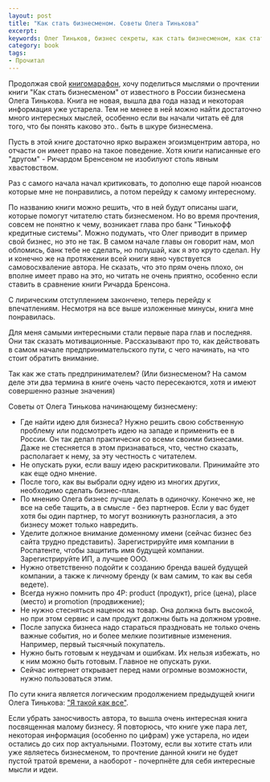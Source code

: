```yaml
---
layout: post
title: "Как стать бизнесменом. Советы Олега Тинькова"
excerpt:
keywords: Олег Тиньков, бизнес секреты, как стать бизнесменом, как стать предпринимателем, с чего начать свой бизнес
category: book
tags:
- Прочитал
---
```


Продолжая свой [книгомарафон]({{site.url}}/reading/2014/), хочу поделиться мыслями о прочтении книги "Как стать бизнесменом" от известного в России бизнесмена Олега Тинькова.
Книга не новая, вышла два года назад и некоторая информация уже устарела. Тем не менее в ней можно найти достаточно много интересных мыслей, особенно если вы начали читать её для того, что бы понять каково это.. быть в шкуре бизнесмена.

Пусть в этой книге достаточно ярко выражен эгоизмцентрим автора, но отчасти он имеет право на такое поведение. Хотя книги написанные его "другом" - Ричардом Бренсеном не изобилуют столь явным хвастовством.

Раз с самого начала начал критиковать, то дополню еще парой нюансов которые мне не понравились, а потом перейду к самому интересному.

По названию книги можно решить, что в ней будут описаны шаги, которые помогут читателю стать бизнесменом. Но во время прочтения, совсем не понятно к чему, возникает глава про банк "Тинькофф кредитные системы".
Можно подумать, что Олег приводит в пример свой бизнес, но это не так. В самом начале главы он говорит нам, мол обломись, банк тебе не сделать, но полушай, как я это круто сделал.
Ну и конечно же на протяжении всей книги явно чувствуется самовосхваление автора. Не сказать, что это прям очень плохо, он вполне имеет право на это, но читать не очень приятно, особенно если ставить в сравнение книги Ричарда Бренсона.

С лирическим отступлением закончено, теперь перейду к впечатлениям. Несмотря на все выше изложенные минусы, книга мне понравилась.

Для меня самыми интересными стали первые пара глав и последняя. Они так сказать мотивационные. Рассказывают про то, как действовать в самом начале предпринимательского пути, с чего начинать, на что стоит обратить внимание.

Так как же стать предпринимателем? (Или бизнесменом? На самом деле эти два термина в книге очень часто пересекаются, хотя и имеют совершенно разные значения)

Советы от Олега Тинькова начинающему бизнесмену:

- Где найти идею для бизнеса? Нужно решить свою собственную проблему или подсмотреть идею на западе и применить ее в России. Он так делал практически со всеми своими бизнесами. Даже не стесняется в этом признаваться, что, честно сказать, располагает к нему, за эту честность с читателем.
- Не опускать руки, если вашу идею раскритиковали. Принимайте это как еще одно мнение.
- После того, как вы выбрали одну идею из многих других, необходимо сделать бизнес-план.
- По мнению Олега бизнес лучше делать в одиночку. Конечно же, не все на себе тащить, а в смысле - без партнеров. Если у вас будет хотя бы один партнер, то могут возникнуть разногласия, а это бизнесу может только навредить.
- Уделите должное внимание доменному имени (сейчас бизнес без сайта трудно представить). Зарегистрируйте имя компании в Роспатенте, чтобы защитить имя будущей компании. Зарегистрируйте ИП, а лучшее ООО.
- Нужно ответственно подойти к созданию бренда вашей будущей компании, а также к личному бренду (к вам самим, то как вы себя ведете).
- Всегда нужно помнить про 4P: product (продукт), price (цена), place (место) и promotion (продвижение);
- Не нужно стесняться наценок на товар. Она должна быть высокой, но при этом сервис и сам продукт должны быть на должном уровне.
- После запуска бизнеса надо стараться праздновать не только очень важные события, но и более мелкие позитивные изменения. Например, первый тысячный покупатель.
- Нужно быть готовым к неудачам и ошибкам. Их нельзя избежать, но к ним можно быть готовым. Главное не опускать руки.
- Сейчас интернет открывает перед нами огромные возможности, нужно пользоваться этим.

По сути книга является логическим продолжением предыдущей книги Олега Тинькова: ["Я такой как все"]({{site.url}}/book/2011/05/oleg-tinkov-ya-takoy-kak-vse/).

Если убрать заносчивость автора, то вышла очень интересная книга посвященная малому бизнесу. Я повторюсь, что книге уже пара лет, некоторая информация (особенно по цифрам) уже устарела, но идеи остались до сих пор актуальными.
Поэтому, если вы хотите стать или уже являетесь бизнесменом, то прочтение данной книги не будет пустой тратой времени, а наоборот - почерпнёте для себя интересные мысли и идеи.



